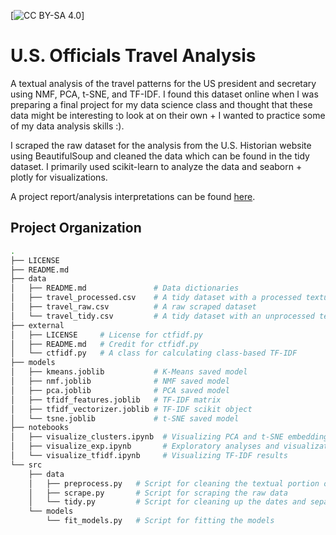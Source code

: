 [![CC BY-SA 4.0][cc-by-sa-shield]]

U.S. Officials Travel Analysis
==============================

A textual analysis of the travel patterns for the US president 
and secretary using NMF, PCA, t-SNE, and TF-IDF. I found this dataset
online when I was preparing a final project for my data science class and
thought that these data might be interesting to look at on their own + I
wanted to practice some of my data analysis skills :). <br>

I scraped the raw dataset for the analysis from the U.S. Historian website using 
BeautifulSoup and cleaned the data which can be found in the tidy dataset. I primarily 
used scikit-learn to analyze the data and seaborn + plotly for visualizations. <br>

A project report/analysis interpretations can be found [here](https://evdkv.github.io/proj/travel).

Project Organization
------------

```bash
.
├── LICENSE
├── README.md
├── data
│   ├── README.md               # Data dictionaries
│   ├── travel_processed.csv    # A tidy dataset with a processed textual component
│   ├── travel_raw.csv          # A raw scraped dataset
│   └── travel_tidy.csv         # A tidy dataset with an unprocessed textual component
├── external
│   ├── LICENSE     # License for ctfidf.py
│   ├── README.md   # Credit for ctfidf.py
│   └── ctfidf.py   # A class for calculating class-based TF-IDF
├── models
│   ├── kmeans.joblib           # K-Means saved model
│   ├── nmf.joblib              # NMF saved model
│   ├── pca.joblib              # PCA saved model
│   ├── tfidf_features.joblib   # TF-IDF matrix
│   ├── tfidf_vectorizer.joblib # TF-IDF scikit object
│   └── tsne.joblib             # t-SNE saved model
├── notebooks
│   ├── visualize_clusters.ipynb  # Visualizing PCA and t-SNE embeddings
│   ├── visualize_exp.ipynb       # Exploratory analyses and visualizations
│   └── visualize_tfidf.ipynb     # Visualizing TF-IDF results
└── src
    ├── data
    │   ├── preprocess.py   # Script for cleaning the textual portion of the data
    │   ├── scrape.py       # Script for scraping the raw data
    │   └── tidy.py         # Script for cleaning up the dates and separating locales
    └── models
        └── fit_models.py   # Script for fitting the models
```

[cc-by-sa-shield]: https://img.shields.io/badge/License-CC%20BY--SA%204.0-lightgrey.svg